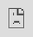 ```yaml
---
title: "Should I Choose a Mach or an Acro Bike?"
description: ""
date: 2022-11-11
categories: 
tags: 
thumbnail: https://tse1.mm.bing.net/th?q=Should%20I%20Choose%20A%20Mach%20Or%20An%20Acro%20Bike%3F&w=800&h=500&c=1&rs=1
author: "Osgood"
showToc: true
TocOpen: true
draft: false
hidemeta: false
comments: false
disableHLJS: true # to disable highlightjs
disableShare: false
disableHLJS: false
hideSummary: false
searchHidden: true
ShowReadingTime: true
ShowBreadCrumbs: true
ShowPostNavLinks: true
ShowWordCount: true
ShowRssButtonInSectionTermList: true
UseHugoToc: false
ShowShareButtons: true
---
```


<center>
	<img src="https://tse1.mm.bing.net/th?q=Should%20I%20Choose%20A%20Mach%20Or%20An%20Acro%20Bike%3F&w=800&h=500&c=1&rs=1" alt="Should I Choose A Mach Or An Acro Bike?" width="800" height="500" style="display: block; width: 100%; height: auto">
</center>

<p>When it comes to choosing the right bike for your needs, the decision can be a difficult one. There are two main types of bikes on the market: mach and acro. But which one is right for you? In this article, we’ll take a look at the differences between mach and acro bikes, so you can make an informed decision.</p>

<h2>What is a Mach Bike?</h2>

<p>A mach bike is designed for speed. It has a lightweight frame, a low center of gravity, and a streamlined design that allows it to move quickly. The tires are usually thin and smooth, providing better grip and less resistance on the road. The lightweight frame and low center of gravity also make it easier to maneuver and accelerate quickly.</p>

<p>Mach bikes are typically used by competitive cyclists and mountain bikers who are looking for a bike that will give them an edge in races. They’re also popular with commuters who want a bike that’s fast and easy to maneuver in urban environments.</p>

<h2>What is an Acro Bike?</h2>

<p>An acro bike is designed for tricks and stunts. It has a longer frame and higher center of gravity, which makes it easier to do tricks like wheelies and bunny hops. The tires are usually thicker, providing better traction and stability on dirt and other surfaces. The longer frame and higher center of gravity also make it easier to maneuver and control.</p>

<p>Acro bikes are typically used by BMX riders and mountain bikers who are looking for a bike that can do tricks and stunts. They’re also popular with commuters who want a bike that’s easy to maneuver in urban environments.</p>

<h2>Which One is Right for You?</h2>

<p>The type of bike you choose will depend on your riding style and the terrain you’ll be riding on. If you’re a competitive cyclist or mountain biker, a mach bike is probably the best choice. It’s lightweight and fast, making it perfect for racing and long rides. If you’re a BMX rider or mountain biker who wants to do tricks and stunts, an acro bike is probably the best choice. It’s stable and maneuverable, making it perfect for tricks and stunts.</p>

<p>No matter which type of bike you choose, make sure it fits your riding style and the terrain you’ll be riding on. That way, you’ll be sure to get the most out of your bike.</p>

<h2>Frequently Asked Questions</h2>

<h3>What is the difference between a mach and an acro bike?</h3>

<p>The main difference between a mach and an acro bike is the design. A mach bike is designed for speed, with a lightweight frame, a low center of gravity, and a streamlined design. An acro bike is designed for tricks and stunts, with a longer frame and higher center of gravity. </p>

<h3>Which type of bike is best for racing?</h3>

<p>A mach bike is the best choice for racing, as it has a lightweight frame, a low center of gravity, and a streamlined design that allows it to move quickly. </p>

<h3>Which type of bike is best for tricks and stunts?</h3>

<p>An acro bike is the best choice for tricks and stunts, as it has a longer frame and higher center of gravity, making it easier to do tricks like wheelies and bunny hops. </p>

<h3>What should I consider when choosing a bike?</h3>

<p>When choosing a bike, you should consider your riding style and the terrain you’ll be riding on. That way, you’ll be sure to get the most out of your bike. </p>

<h3>Can a mach bike be used for tricks and stunts?</h3>

<p>A mach bike can be used for tricks and stunts, but it’s not ideal. It’s designed for speed, with a lightweight frame, a low center of gravity, and a streamlined design. An acro bike is a better choice for tricks and stunts, as it has a longer frame and higher center of gravity, making it easier to do tricks like wheelies and bunny hops. </p>

<h3>Can an acro bike be used for racing?</h3>

<p>An acro bike can be used for racing, but it’s not ideal. It’s designed for tricks and stunts, with a longer frame and higher center of gravity. A mach bike is a better choice for racing, as it has a lightweight frame, a low center of gravity, and a streamlined design that allows it to move quickly. </p>

<h3>Should I choose a mach or an acro bike?</h3>

<p>The type of bike you choose will depend on your riding style and the terrain you’ll be riding on. If you’re a competitive cyclist or mountain biker, a mach bike is probably the best choice. If you’re a BMX rider or mountain biker who wants to do tricks and stunts, an acro bike is probably the best choice. </p>

<h3>What is the best bike for commuting?</h3>

<p>The best bike for commuting depends on your riding style and the terrain you’ll be riding on. A mach bike is a good choice for commuters who want a bike that’s fast and easy to maneuver in urban environments. An acro bike is also a good choice for commuters who want a bike that’s easy to maneuver in urban environments. </p>

<h3>Do mach and acro bikes have different tires?</h3>

<p>Yes, mach and acro bikes have different tires. Mach bikes typically have thin, smooth tires that provide better grip and less resistance on the road. Acro bikes typically have thicker tires that provide better traction and stability on dirt and other surfaces. </p>

<h3>Is a mach or acro bike better for mountain biking?</h3>

<p>It depends on the type of mountain biking you’ll be doing. A mach bike is a good choice for competitive mountain biking, as it has a lightweight frame, a low center of gravity, and a streamlined design that allows it to move quickly. An acro bike is a good choice for mountain biking that involves tricks and stunts, as it has a longer frame and higher center of gravity, making it easier to do tricks like wheelies and bunny hops. </p>

<h3>Which type of bike is better for beginner cyclists?</h3>

<p>For beginner cyclists, an acro bike is usually a better choice. It has a longer frame and higher center of gravity, making it easier to maneuver and control. It also has thicker tires that provide better traction and stability on dirt and other surfaces. </p>

<h3>Are mach and acro bikes more expensive than other types of bikes?</h3>

<p>No, mach and acro bikes are generally not more expensive than other types of bikes. The price of a mach or acro bike will depend on the quality of the components and the overall design of the bike. </p>

<h3>Are mach and acro bikes easy to maintain?</h3>

<p>Yes, mach and acro bikes are generally easy to maintain. They have fewer components than other types of bikes, so they require less routine maintenance. However, it’s still important to regularly check the components and make sure everything is in good working order. </p>

<h3>Do mach and acro bikes require special tools for assembly?</h3>

<p>No, mach and acro bikes generally don’t require special tools for assembly. However, it’s always a good idea to read the instructions carefully before attempting to assemble the bike. </p>

<h3>Do mach and acro bikes need to be tuned regularly?</h3>

<p>Yes, mach and acro bikes should be tuned regularly to ensure they are running optimally. This includes checking the components, making sure everything is in good working order, and adjusting the brakes, gears, and derailleur. </p>

<h3>Are mach and acro bikes good for touring?</h3>

<p>Yes, mach and acro bikes are generally good for touring. They are lightweight and easy to maneuver, making them ideal for long rides. However, it’s important to make sure the components are in good working order before embarking on a long-distance tour. </p>

<h3>Do mach and acro bikes come with accessories?</h3>

<p>Yes, mach and acro bikes typically come with accessories such as extra tires, fenders, racks, and lights. Some bikes may even come with an additional seat or handlebar. </p>

<h3>Are mach and acro bikes good for beginners?</h3

<div style="position: relative; padding-bottom: 56.25%; overflow: hidden"><iframe src="https://www.youtube.com/embed/nQ20sY975BQ" frameborder="0" allow="accelerometer; autoplay; clipboard-write; encrypted-media; gyroscope; picture-in-picture; web-share" allowfullscreen style="position: absolute; top: 0; left: 0; width: 100%; height: 100%;"></iframe>
</div>